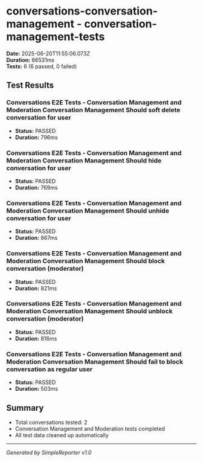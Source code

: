# conversations-conversation-management - conversation-management-tests

**Date:** 2025-06-20T11:55:06.073Z  
**Duration:** 66531ms  
**Tests:** 6 (6 passed, 0 failed)

## Test Results


### Conversations E2E Tests - Conversation Management and Moderation Conversation Management Should soft delete conversation for user
- **Status:** PASSED
- **Duration:** 796ms



### Conversations E2E Tests - Conversation Management and Moderation Conversation Management Should hide conversation for user
- **Status:** PASSED
- **Duration:** 769ms



### Conversations E2E Tests - Conversation Management and Moderation Conversation Management Should unhide conversation for user
- **Status:** PASSED
- **Duration:** 867ms



### Conversations E2E Tests - Conversation Management and Moderation Conversation Management Should block conversation (moderator)
- **Status:** PASSED
- **Duration:** 821ms



### Conversations E2E Tests - Conversation Management and Moderation Conversation Management Should unblock conversation (moderator)
- **Status:** PASSED
- **Duration:** 816ms



### Conversations E2E Tests - Conversation Management and Moderation Conversation Management Should fail to block conversation as regular user
- **Status:** PASSED
- **Duration:** 503ms



## Summary

- Total conversations tested: 2
- Conversation Management and Moderation tests completed
- All test data cleaned up automatically

---
*Generated by SimpleReporter v1.0*
